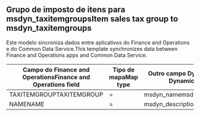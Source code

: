## <a name="item-sales-tax-group-to-msdyn_taxitemgroups"></a><span data-ttu-id="50bef-101">Grupo de imposto de itens para msdyn_taxitemgroups</span><span class="sxs-lookup"><span data-stu-id="50bef-101">Item sales tax group to msdyn_taxitemgroups</span></span>

<span data-ttu-id="50bef-102">Este modelo sincroniza dados entre aplicativos do Finance and Operations e do Common Data Service.</span><span class="sxs-lookup"><span data-stu-id="50bef-102">This template synchronizes data between Finance and Operations apps and Common Data Service.</span></span>

<span data-ttu-id="50bef-103">Campo do Finance and Operations</span><span class="sxs-lookup"><span data-stu-id="50bef-103">Finance and Operations field</span></span> | <span data-ttu-id="50bef-104">Tipo de mapa</span><span class="sxs-lookup"><span data-stu-id="50bef-104">Map type</span></span> | <span data-ttu-id="50bef-105">Outro campo Dynamics 365</span><span class="sxs-lookup"><span data-stu-id="50bef-105">Other Dynamics 365 field</span></span> | <span data-ttu-id="50bef-106">Valor padrão</span><span class="sxs-lookup"><span data-stu-id="50bef-106">Default value</span></span>
---|---|---|---
<span data-ttu-id="50bef-107">TAXITEMGROUP</span><span class="sxs-lookup"><span data-stu-id="50bef-107">TAXITEMGROUP</span></span> | = | <span data-ttu-id="50bef-108">msdyn_name</span><span class="sxs-lookup"><span data-stu-id="50bef-108">msdyn_name</span></span> | 
<span data-ttu-id="50bef-109">NAME</span><span class="sxs-lookup"><span data-stu-id="50bef-109">NAME</span></span> | = | <span data-ttu-id="50bef-110">msdyn_description</span><span class="sxs-lookup"><span data-stu-id="50bef-110">msdyn_description</span></span> | 
